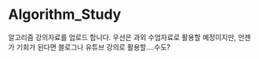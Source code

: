 Algorithm_Study
================
알고리즘 강의자료를 업로드 합니다.
우선은 과외 수업자료로 활용할 예정이지만, 언젠가 기회가 된다면 블로그나 유튜브 강의로 활용할....수도?
